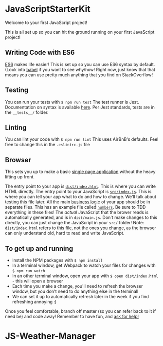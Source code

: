 # JavaScriptStarterKit

Welcome to your first JavaScript project!

This is all set up so you can hit the ground running on your first JavaScript project!

## Writing Code with ES6
[ES6](https://www.w3schools.com/js/js_es6.asp) makes life easier!
This is set up so you can use ES6 syntax by default. (Look into [babel](https://babeljs.io/) if you want to see why/how!
Right now, just know that that means you can use pretty much anything that you find on StackOverflow!

## Testing
You can run your tests with `$ npm run test`
The test runner is Jest. Documentation on syntax is available [here](https://jestjs.io/docs/en/expect).
Per Jest standards, tests are in the `__tests__/` folder.

## Linting
You can lint your code with `$ npm run lint`
This uses AirBnB's defaults. Feel free to change this in the `.eslintrc.js` file

## Browser
This sets you up to make a basic [single page application](https://en.wikipedia.org/wiki/Single-page_application) without the heavy lifting up front.

The entry point to your app is [`dist/index.html`](dist/index.html). This is where you can write HTML directly.
The entry point to your JavaScript is [`src/index.js`](src/index.js). This is where you can tell your app what to do and how to change. We'll talk about testing this file later. 
All the main [business logic](https://en.wikipedia.org/wiki/Business_logic) of your app should be in separate files. This has an example file called [`numbers`](src/numbers.js). Be sure to TDD everything in these files!
The _actual_ JavaScript that the brower reads is automatically generated, and is in `dist/main.js`. Don't make changes to this directly, you can just change the JavaScript in your `src/` folder! Note: `dist/index.html` refers to this file, not the ones you change, as the browser can only understand old, hard to read and write JavaScript.


## To get up and running
- Install the NPM packages with `$ npm install`
- In a terminal window, get Webpack to watch your files for changes with `$ npm run watch`
- In an other terminal window, open your app with `$ open dist/index.html` - this will open a browser
- Each time you make a change, you'll need to refresh the browser window, but you don't need to do anything else in the terminall
- We can set it up to automatically refresh later in the week if you find refreshing annoying :)

Once you feel comfortable, branch off master (so you can refer back to it if need be) and code away! Remember to have fun, and [ask for help!](https://8thlight.com/blog/chris-peak/2013/09/20/i-am-not-an-island.html)
# JS-Weather-Manager
